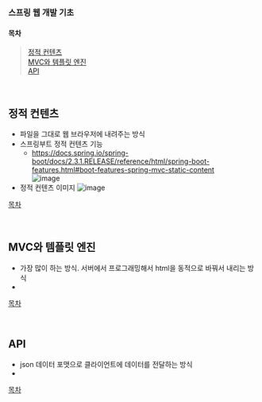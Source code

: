 ### 스프링 웹 개발 기초  

#### 목차  
> [정적 컨텐츠](#정적-컨텐츠)  
> [MVC와 템플릿 엔진](#MVC와-템플릿-엔진)  
> [API](#API)  

<br>

## 정적 컨텐츠  
- 파일을 그대로 웹 브라우저에 내려주는 방식
- 스프링부트 정적 컨텐츠 기능
  - https://docs.spring.io/spring-boot/docs/2.3.1.RELEASE/reference/html/spring-boot-features.html#boot-features-spring-mvc-static-content  
  ![image](https://github.com/lpromotion/Inflearn_Spring/assets/88132500/d76c884b-ddf7-48c9-9fd3-ae49b6f85f4d)
- 정적 컨텐츠 이미지
  ![image](https://github.com/lpromotion/Inflearn_Spring/assets/88132500/6b533abb-ccf1-4805-bf78-9043a03a52eb)  
  
[목차](#목차)

<br>

## MVC와 템플릿 엔진  
- 가장 많이 하는 방식. 서버에서 프로그래밍해서 html을 동적으로 바꿔서 내리는 방식
- 
  
[목차](#목차)

<br>

## API  
- json 데이터 포맷으로 클라이언트에 데이터를 전달하는 방식
- 
  
[목차](#목차)
